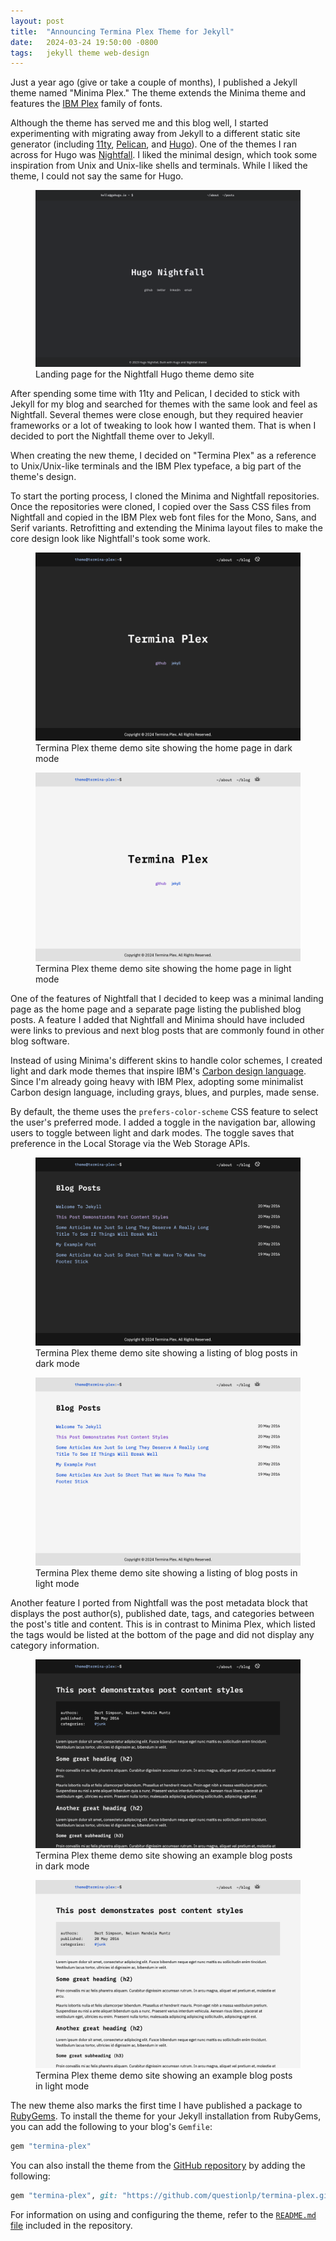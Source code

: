 ```yaml
---
layout: post
title:  "Announcing Termina Plex Theme for Jekyll"
date:   2024-03-24 19:50:00 -0800
tags:   jekyll theme web-design
---
```


Just a year ago (give or take a couple of months), I published a Jekyll theme named "Minima Plex." The theme extends the Minima theme and features the [IBM Plex](https://www.ibm.com/plex/) family of fonts.

Although the theme has served me and this blog well, I started experimenting with migrating away from Jekyll to a different static site generator (including [11ty](https://www.11ty.dev), [Pelican](https://getpelican.com), and [Hugo](https://gohugo.io)). One of the themes I ran across for Hugo was [Nightfall](https://github.com/LordMathis/hugo-theme-nightfall/). I liked the minimal design, which took some inspiration from Unix and Unix-like shells and terminals. While I liked the theme, I could not say the same for Hugo.

<figure class="figure w-100">
    <a target="_blank" href="/assets/images/termina-plex/nightfall-theme.png">
    <img src="/assets/images/termina-plex/nightfall-theme.png" class="img-fluid border" alt="Nightfall Hugo theme demo site">
    </a>
    <figcaption class="figure-caption text-center">
        Landing page for the Nightfall Hugo theme demo site
    </figcaption>
</figure>

After spending some time with 11ty and Pelican, I decided to stick with Jekyll for my blog and searched for themes with the same look and feel as Nightfall. Several themes were close enough, but they required heavier frameworks or a lot of tweaking to look how I wanted them. That is when I decided to port the Nightfall theme over to Jekyll.

When creating the new theme, I decided on "Termina Plex" as a reference to Unix/Unix-like terminals and the IBM Plex typeface, a big part of the theme's design.

To start the porting process, I cloned the Minima and Nightfall repositories. Once the repositories were cloned, I copied over the Sass CSS files from Nightfall and copied in the IBM Plex web font files for the Mono, Sans, and Serif variants. Retrofitting and extending the Minima layout files to make the core design look like Nightfall's took some work.

<div class="row">
    <div class="col col-lg-6">
        <figure class="figure">
            <a target="_blank" href="/assets/images/termina-plex/termina-plex-01-landing-page-dark.png">
            <img src="/assets/images/termina-plex/termina-plex-01-landing-page-dark.png" class="img-fluid border" alt="Home page of the Termina Plex theme demo site in dark mode">
            </a>
            <figcaption class="figure-caption text-center">
                Termina Plex theme demo site showing the home page in dark mode
            </figcaption>
        </figure>
    </div>
    <div class="col col-lg-6">
        <figure class="figure">
            <a target="_blank" href="/assets/images/termina-plex/termina-plex-02-landing-page-light.png">
            <img src="/assets/images/termina-plex/termina-plex-02-landing-page-light.png" class="img-fluid border" alt="Home page of the Termina Plex theme demo site in light mode">
            </a>
            <figcaption class="figure-caption text-center">
                Termina Plex theme demo site showing the home page in light mode
            </figcaption>
        </figure>
    </div>
</div>

One of the features of Nightfall that I decided to keep was a minimal landing page as the home page and a separate page listing the published blog posts. A feature I added that Nightfall and Minima should have included were links to previous and next blog posts that are commonly found in other blog software.

Instead of using Minima's different skins to handle color schemes, I created light and dark mode themes that inspire IBM's [Carbon design language](https://carbondesignsystem.com). Since I'm already going heavy with IBM Plex, adopting some minimalist Carbon design language, including grays, blues, and purples, made sense.

By default, the theme uses the `prefers-color-scheme` CSS feature to select the user's preferred mode. I added a toggle in the navigation bar, allowing users to toggle between light and dark modes. The toggle saves that preference in the Local Storage via the Web Storage APIs.

<div class="row">
    <div class="col col-lg-6">
        <figure class="figure">
            <a target="_blank" href="/assets/images/termina-plex/termina-plex-03-blog-post-listing-dark.png">
            <img src="/assets/images/termina-plex/termina-plex-03-blog-post-listing-dark.png" class="img-fluid border" alt="Blog post listing from the Termina Plex theme demo site in dark mode">
            </a>
            <figcaption class="figure-caption text-center">
                Termina Plex theme demo site showing a listing of blog posts in dark mode
            </figcaption>
        </figure>
    </div>
    <div class="col col-lg-6">
        <figure class="figure">
            <a target="_blank" href="/assets/images/termina-plex/termina-plex-04-blog-post-listing-light.png">
            <img src="/assets/images/termina-plex/termina-plex-04-blog-post-listing-light.png" class="img-fluid border" alt="Blog post listing from the Termina Plex theme demo site in dark mode">
            </a>
            <figcaption class="figure-caption text-center">
                Termina Plex theme demo site showing a listing of blog posts in light mode
            </figcaption>
        </figure>
    </div>
</div>

Another feature I ported from Nightfall was the post metadata block that displays the post author(s), published date, tags, and categories between the post's title and content. This is in contrast to Minima Plex, which listed the tags would be listed at the bottom of the page and did not display any category information.

<div class="row">
    <div class="col col-lg-6">
        <figure class="figure">
            <a target="_blank" href="/assets/images/termina-plex/termina-plex-05-blog-post-dark.png">
            <img src="/assets/images/termina-plex/termina-plex-05-blog-post-dark.png" class="img-fluid border" alt="Blog post from the Termina Plex theme demo site in dark mode">
            </a>
            <figcaption class="figure-caption text-center">
                Termina Plex theme demo site showing an example blog posts in dark mode
            </figcaption>
        </figure>
    </div>
    <div class="col col-lg-6">
        <figure class="figure">
            <a target="_blank" href="/assets/images/termina-plex/termina-plex-06-blog-post-light.png">
            <img src="/assets/images/termina-plex/termina-plex-06-blog-post-light.png" class="img-fluid border" alt="Blog post from the Termina Plex theme demo site in light mode">
            </a>
            <figcaption class="figure-caption text-center">
                Termina Plex theme demo site showing an example blog posts in light mode
            </figcaption>
        </figure>
    </div>
</div>

The new theme also marks the first time I have published a package to [RubyGems](https://rubygems.org). To install the theme for your Jekyll installation from RubyGems, you can add the following to your blog's `Gemfile`:

```ruby
gem "termina-plex"
```

You can also install the theme from the [GitHub repository](https://github.com/questionlp/termina-plex) by adding the following:

```ruby
gem "termina-plex", git: "https://github.com/questionlp/termina-plex.git"
```

For information on using and configuring the theme, refer to the [`README.md` file](https://github.com/questionlp/termina-plex/blob/main/README.md) included in the repository.
